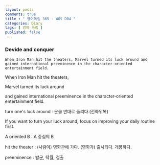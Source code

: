 ```yaml
---
layout: posts
comments: true
title : " 영어독립 365 - W09 D04 "
categories: Diary
tags: [ 영어 독립 ]
published: false
---
```


### Devide and conquer

```text
When Iron Man hit the theaters, Marvel turned its luck around and gained international preeminence in the character-oriented entertainment field.
```

When Iron Man hit the theaters,

Marvel turned its luck around

and gained international preeminence in the character-oriented entertainment field.

turn one's luck around
 : 운을 반대로 돌리다.(전화위복)

If you want to turn your luck around, focus on improving your daily routine first.

A oriented B
 : A 중심의 B

hit the theater
 : (사람이) 영화관에 가다.
   (영화가) 출시되다. 개봉하다.

preeminence
 : 발군, 탁월, 걸출
